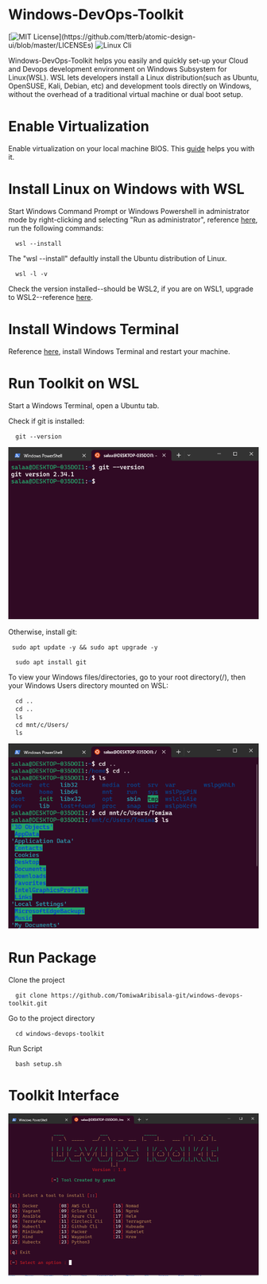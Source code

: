 
# Windows-DevOps-Toolkit

[![MIT License](https://img.shields.io/apm/l/atomic-design-ui.svg?)](https://github.com/tterb/atomic-design-ui/blob/master/LICENSEs)
![Linux Cli](https://img.shields.io/badge/Linux-Shell-green)

Windows-DevOps-Toolkit helps you easily and quickly set-up your Cloud and Devops development environment on Windows Subsystem for Linux(WSL). WSL lets developers install a Linux distribution(such as Ubuntu, OpenSUSE, Kali, Debian, etc) and development tools directly on Windows, without the overhead of a traditional virtual machine or dual boot setup.

# Enable Virtualization

Enable virtualization on your local machine BIOS. This [guide](https://support.microsoft.com/en-us/windows/enable-virtualization-on-windows-11-pcs-c5578302-6e43-4b4b-a449-8ced115f58e1) helps you with it. 

# Install Linux on Windows with WSL

Start Windows Command Prompt or Windows Powershell in administrator mode by right-clicking and selecting "Run as administrator", reference [here](https://learn.microsoft.com/en-us/windows/wsl/install), run the following commands:

```
  wsl --install 
```
The "wsl --install" defaultly install the Ubuntu distribution of Linux. 

```
  wsl -l -v 
```
Check the version installed--should be WSL2, if you are on WSL1, upgrade to WSL2--reference [here](https://dev.to/adityakanekar/upgrading-from-wsl1-to-wsl2-1fl9).

# Install Windows Terminal 

Reference [here](https://learn.microsoft.com/en-us/windows/terminal/install), install Windows Terminal and restart your machine. 

# Run Toolkit on WSL

Start a Windows Terminal, open a Ubuntu tab.

Check if git is installed:

```
  git --version
```
![WSL Image](wsl-images/wsl1.PNG)

Otherwise, install git:
```
 sudo apt update -y && sudo apt upgrade -y 
```
```
  sudo apt install git 
```

To view your Windows files/directories, go to your root directory(/), then your Windows Users directory mounted on WSL:

```
  cd ..
  cd ..
  ls
  cd mnt/c/Users/
  ls
```
![WSL Image](wsl-images/wsl2.PNG)

# Run Package

Clone the project

```
  git clone https://github.com/TomiwaAribisala-git/windows-devops-toolkit.git
```

Go to the project directory

```
  cd windows-devops-toolkit
```

Run Script

```
  bash setup.sh
```
 
# Toolkit Interface

![WSL Image](wsl-images/wsl3.PNG)